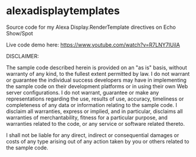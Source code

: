 # alexadisplaytemplates
Source code for my Alexa Display.RenderTemplate directives on Echo Show/Spot

Live code demo here: https://www.youtube.com/watch?v=R7LNY7IUilA

DISCLAIMER:

The sample code described herein is provided on an "as is" basis, without warranty of any kind, to the fullest extent permitted by law. I do not warrant or guarantee the individual success developers may have in implementing the sample code on their development platforms or in using their own Web server configurations. I do not warrant, guarantee or make any representations regarding the use, results of use, accuracy, timeliness or completeness of any data or information relating to the sample code. I disclaim all warranties, express or implied, and in particular, disclaims all warranties of merchantability, fitness for a particular purpose, and warranties related to the code, or any service or software related thereto.

I shall not be liable for any direct, indirect or consequential damages or costs of any type arising out of any action taken by you or others related to the sample code.
